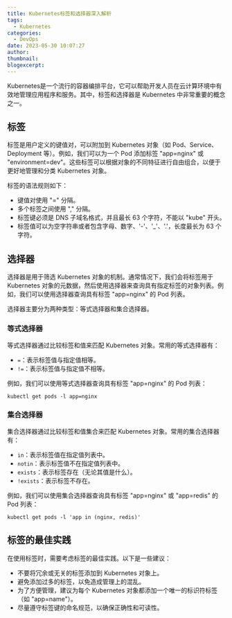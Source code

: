 ```yaml
---
title: Kubernetes标签和选择器深入解析
tags:
  - Kubernetes
categories:
  - DevOps
date: 2023-05-30 10:07:27
author:
thumbnail:
blogexcerpt:
---
```

Kubernetes是一个流行的容器编排平台，它可以帮助开发人员在云计算环境中有效地管理应用程序和服务。其中，标签和选择器是 Kubernetes 中非常重要的概念之一。

## 标签

标签是用户定义的键值对，可以附加到 Kubernetes 对象（如 Pod、Service、Deployment 等）。例如，我们可以为一个 Pod 添加标签 "app=nginx" 或 "environment=dev"。这些标签可以根据对象的不同特征进行自由组合，以便于更好地管理和分类 Kubernetes 对象。

标签的语法规则如下：

- 键值对使用 "=" 分隔。
- 多个标签之间使用 "," 分隔。
- 标签键必须是 DNS 子域名格式，并且最长 63 个字符，不能以 "kube" 开头。
- 标签值可以为空字符串或者包含字母、数字、'-'、'_'、'.'，长度最长为 63 个字符。

## 选择器

选择器是用于筛选 Kubernetes 对象的机制。通常情况下，我们会将标签用于 Kubernetes 对象的元数据，然后使用选择器来查询具有指定标签的对象列表。例如，我们可以使用选择器查询具有标签 "app=nginx" 的 Pod 列表。

选择器主要分为两种类型：等式选择器和集合选择器。

### 等式选择器

等式选择器通过比较标签和值来匹配 Kubernetes 对象。常用的等式选择器有：

- `=`：表示标签值与指定值相等。
- `!=`：表示标签值与指定值不相等。

例如，我们可以使用等式选择器查询具有标签 "app=nginx" 的 Pod 列表：

```
kubectl get pods -l app=nginx
```

### 集合选择器

集合选择器通过比较标签和值集合来匹配 Kubernetes 对象。常用的集合选择器有：

- `in`：表示标签值在指定值列表中。
- `notin`：表示标签值不在指定值列表中。
- `exists`：表示标签存在（无论其值是什么）。
- `!exists`：表示标签不存在。

例如，我们可以使用集合选择器查询具有标签 "app=nginx" 或 "app=redis" 的 Pod 列表：

```
kubectl get pods -l 'app in (nginx, redis)'
```

## 标签的最佳实践

在使用标签时，需要考虑标签的最佳实践。以下是一些建议：

- 不要将冗余或无关的标签添加到 Kubernetes 对象上。
- 避免添加过多的标签，以免造成管理上的混乱。
- 为了方便管理，建议为每个 Kubernetes 对象都添加一个唯一的标识符标签（如 "app=name"）。
- 尽量遵守标签键的命名规范，以确保正确性和可读性。
